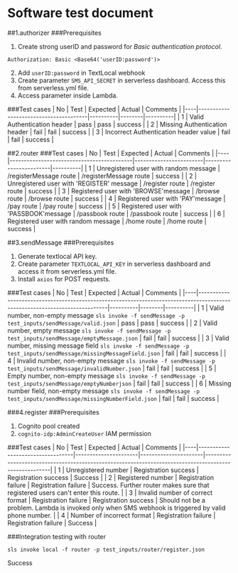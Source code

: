 # Software test document

##1.authorizer
###Prerequisites
1. Create strong userID and password for *Basic authentication protocol*.
```
Authorization: Basic <Base64('userID:password')>
```
2. Add ```userID:password``` in TextLocal webhook
3. Create parameter ```SMS_API_SECRET``` in serverless dashboard. Access this from serverless.yml file.
4. Access parameter inside Lambda.

###Test cases
| No | Test                                  | Expected | Actual | Comments |
|----|---------------------------------------|----------|--------|----------|
| 1  | Valid Authentication header           | pass     | pass   | success  |
| 2  | Missing Authentication header         | fail     | fail   | success  |
| 3  | Incorrect Authentication header value | fail     | fail   | success  |

##2.router
###Test cases
| No | Test                                      | Expected               | Actual                 | Comments |
|----|-------------------------------------------|------------------------|------------------------|----------|
| 1  | Unregistered user with random message     | /registerMessage route | /registerMessage route | success  |
| 2  | Unregistered user with 'REGISTER' message | /register route        | /register route        | success  |
| 3  | Registered user with 'BROWSE'message      | /browse route          | /browse route          | success  |
| 4  | Registered user with 'PAY'message         | /pay route             | /pay route             | success  |
| 5  | Registered user with 'PASSBOOK'message    | /passbook route        | /passbook route        | success  |
| 6  | Registered user with random message       | /home route            | /home route            | success  |

##3.sendMessage
###Prerequisites
1. Generate textlocal API key.
2. Create parameter ```TEXTLOCAL_API_KEY``` in serverless dashboard and access it from serverless.yml file.
3. Install ```axios``` for POST requests.

###Test cases
| No | Test                                                                                                                       | Expected | Actual | Comments |
|----|----------------------------------------------------------------------------------------------------------------------------|----------|--------|----------|
| 1  | Valid number, non-empty message ```sls invoke -f sendMessage -p test_inputs/sendMessage/valid.json```                      | pass     | pass   | success  |
| 2  | Valid number, empty message ```sls invoke -f sendMessage -p test_inputs/sendMessage/emptyMessage.json```                   | fail     | fail   | success  |
| 3  | Valid number, missing message field ```sls invoke -f sendMessage -p test_inputs/sendMessage/missingMessageField.json```    | fail     | fail   | success  |
| 4  | Invalid number, non-empty message ```sls invoke -f sendMessage -p test_inputs/sendMessage/invalidNumber.json```            | fail     | fail   | success  |
| 5  | Empty number, non-empty message ```sls invoke -f sendMessage -p test_inputs/sendMessage/emptyNumberjson```                 | fail     | fail   | success  |
| 6  | Missing number field, non-empty message ```sls invoke -f sendMessage -p test_inputs/sendMessage/missingNumberField.json``` | fail     | fail   | success  |

###4.register
###Prerequisites
1. Cognito pool created
2. ```cognito-idp:AdminCreateUser``` IAM permission

###Test cases
| No | Test                             | Expected             | Actual               | Comments                                                                                             |
|----|----------------------------------|----------------------|----------------------|------------------------------------------------------------------------------------------------------|
| 1  | Unregistered number              | Registration success | Registration success | Success                                                                                              |
| 2  | Registered number                | Registration failure | Registration failure | Success. Further router makes sure that registered users can't enter this route.                     |
| 3  | Invalid number of correct format | Registration failure | Registration success | Should not be a problem. Lambda is invoked only when SMS webhook is triggered by valid phone number. |
| 4  | Number of incorrect format       | Registration failure | Registration failure | Success                                                                                              |

###Integration testing with router
```shell script
sls invoke local -f router -p test_inputs/router/register.json
```
Success